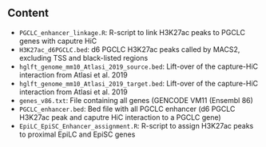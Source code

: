 Content
-------

* `PGCLC_enhancer_linkage.R`: R-script to link H3K27ac peaks to PGCLC genes with caputre HiC
* `H3K27ac_d6PGCLC.bed`: d6 PGCLC H3K27ac peaks called by MACS2, excluding TSS and black-listed regions
* `hglft_genome_mm10_Atlasi_2019_source.bed`: Lift-over of the capture-HiC interaction from Atlasi et al. 2019
* `hglft_genome_mm10_Atlasi_2019_target.bed`: Lift-over of the capture-HiC interaction from Atlasi et al. 2019
* `genes_v86.txt`: File containing all genes (GENCODE VM11 (Ensembl 86)
* `PGCLC_enhancer.bed`: Bed file with all PGCLC enhancer (d6 PGCLC H3K27ac peak and caputre HiC interaction to a PGCLC gene)
* `EpiLC_EpiSC_Enhancer_assignment.R`: R-script to assign H3K27ac peaks to proximal EpiLC and EpiSC genes
